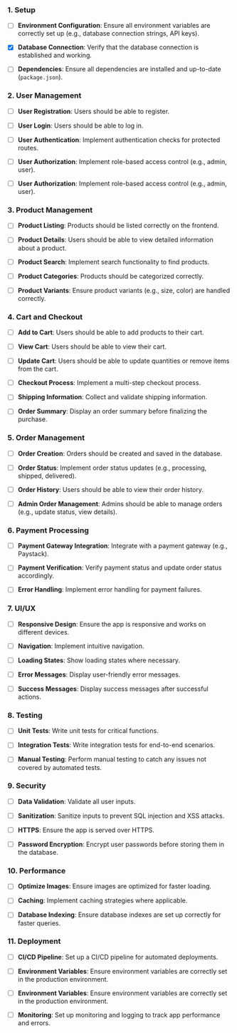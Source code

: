 ### 1. **Setup**

- [ ] **Environment Configuration**: Ensure all environment variables are correctly set up (e.g., database connection strings, API keys).

- [x] **Database Connection**: Verify that the database connection is established and working.

- [ ] **Dependencies**: Ensure all dependencies are installed and up-to-date (`package.json`).

### 2. **User Management**

- [ ] **User Registration**: Users should be able to register.

- [ ] **User Login**: Users should be able to log in.

- [ ] **User Authentication**: Implement authentication checks for protected routes.

- [ ] **User Authorization**: Implement role-based access control (e.g., admin, user).

- [ ] **User Authorization**: Implement role-based access control (e.g., admin, user).

### 3. **Product Management**

- [ ] **Product Listing**: Products should be listed correctly on the frontend.

- [ ] **Product Details**: Users should be able to view detailed information about a product.

- [ ] **Product Search**: Implement search functionality to find products.

- [ ] **Product Categories**: Products should be categorized correctly.

- [ ] **Product Variants**: Ensure product variants (e.g., size, color) are handled correctly.

### 4. **Cart and Checkout**

- [ ] **Add to Cart**: Users should be able to add products to their cart.

- [ ] **View Cart**: Users should be able to view their cart.

- [ ] **Update Cart**: Users should be able to update quantities or remove items from the cart.

- [ ] **Checkout Process**: Implement a multi-step checkout process.

- [ ] **Shipping Information**: Collect and validate shipping information.

- [ ] **Order Summary**: Display an order summary before finalizing the purchase.

### 5. **Order Management**

- [ ] **Order Creation**: Orders should be created and saved in the database.

- [ ] **Order Status**: Implement order status updates (e.g., processing, shipped, delivered).

- [ ] **Order History**: Users should be able to view their order history.

- [ ] **Admin Order Management**: Admins should be able to manage orders (e.g., update status, view details).

### 6. **Payment Processing**

- [ ] **Payment Gateway Integration**: Integrate with a payment gateway (e.g., Paystack).

- [ ] **Payment Verification**: Verify payment status and update order status accordingly.

- [ ] **Error Handling**: Implement error handling for payment failures.

### 7. **UI/UX**

- [ ] **Responsive Design**: Ensure the app is responsive and works on different devices.

- [ ] **Navigation**: Implement intuitive navigation.

- [ ] **Loading States**: Show loading states where necessary.

- [ ] **Error Messages**: Display user-friendly error messages.

- [ ] **Success Messages**: Display success messages after successful actions.

### 8. **Testing**

- [ ] **Unit Tests**: Write unit tests for critical functions.

- [ ] **Integration Tests**: Write integration tests for end-to-end scenarios.

- [ ] **Manual Testing**: Perform manual testing to catch any issues not covered by automated tests.

### 9. **Security**

- [ ] **Data Validation**: Validate all user inputs.

- [ ] **Sanitization**: Sanitize inputs to prevent SQL injection and XSS attacks.

- [ ] **HTTPS**: Ensure the app is served over HTTPS.

- [ ] **Password Encryption**: Encrypt user passwords before storing them in the database.

### 10. **Performance**

- [ ] **Optimize Images**: Ensure images are optimized for faster loading.

- [ ] **Caching**: Implement caching strategies where applicable.

- [ ] **Database Indexing**: Ensure database indexes are set up correctly for faster queries.

### 11. **Deployment**

- [ ] **CI/CD Pipeline**: Set up a CI/CD pipeline for automated deployments.

- [ ] **Environment Variables**: Ensure environment variables are correctly set in the production environment.

- [ ] **Environment Variables**: Ensure environment variables are correctly set in the production environment.

- [ ] **Monitoring**: Set up monitoring and logging to track app performance and errors.
